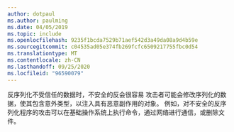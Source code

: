 ```yaml
---
author: dotpaul
ms.author: paulming
ms.date: 04/05/2019
ms.topic: include
ms.openlocfilehash: 9235f1bcda7529b71aef542d3a49da08a9d4b59e
ms.sourcegitcommit: c04535ad05e374fb269fcfc6509217755fbc0d54
ms.translationtype: MT
ms.contentlocale: zh-CN
ms.lasthandoff: 09/25/2020
ms.locfileid: "96590079"
---
```

反序列化不受信任的数据时，不安全的反会很容易 攻击者可能会修改序列化的数据，使其包含意外类型，以注入具有恶意副作用的对象。 例如，对不安全的反序列化程序的攻击可以在基础操作系统上执行命令，通过网络进行通信，或删除文件。
